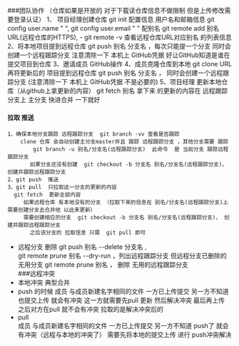 ###团队协作
     （仓库如果是开放的  对于下载读仓库信息不做限制  但是上传修改需要登录认证）
    1、 项目经理创建仓库
         git init 
         配置信息 用户名和邮箱信息  git config user.name " ", git config user.email " "
         配别名 git remote add 别名 URL(远程仓库的HTTPS),
              - git remote -v 查看远程仓库URL对应别名 的列表信息
    2、将本地项目提到远程仓库 
        git push 别名 分支名 ，每次只能提一个分支  同时会创建一个远程跟踪分支
                  注意清除一下 本机上 GitHub凭据  好让GitHub知道是谁在提交项目到仓库
    3、邀请成员  GitHub操作
    4、成员克隆仓库到本地
       git clone URL
       再将更新后的 项目提到远程仓库 
         git push 别名 分支名  ，  同时会创建一个远程跟踪分支
                  (注意清除一下 本机上 GitHub凭据 不是必要的)
    5、项目经理 更新本地仓库（从github上拿更新的内容）
        git fetch 别名 
           拿下来 的更新的内容在 远程跟踪分支上 
             主分支 快进合并 一下就好     
#### 拉取 推送
    1、确保本地分支跟踪 远程跟踪分支  git branch -vv 查看是否跟踪
        clone 仓库 会自动创建主分支master并且 跟踪 远程跟踪分支 ，其他分支需要 跟踪  
            git branch -u 别名/分支名(远程跟踪分支)  此命令  是 当前分支 跟踪远程跟踪分支         
           如果分支还没有创建  git checkout -b 分支名 别名/分支名(远程跟踪分支)， 创建并跟踪远程跟踪分支        
    2、git push  推送 
    3、git pull  只拉取这一分支的更新的内容
      git fetch  更新全部内容
         如果远程仓库 有本地没有的分支 （拉取下来的信息在 别名/分支名(远程跟踪分支)上  需要创建分支去合并他 以此来更新） 
         需要创建相应的分支  git checkout -b 分支名 别名/分支名(远程跟踪分支)， 创建并跟踪远程跟踪分支
           之后该分支的 拉取信息 只需  git pull 即可  
   - 远程分支 删除
        git push 别名 --delete 分支名 ,  
        git remote prune 别名 --dry-run ，列出远程跟踪分支 但远程分支已删除的无用分支
        git remote prune 别名  ， 删除 无用的远程跟踪分支       
###远程冲突    
   - 本地冲突 
        典型合并       
   - push 的时候 
         成员 与成员新建名字相同的文件  一方已上传提交  另一方不知道 也提交上传 就会有冲突 这一方就需要先pull 更新 然后解决冲突  最后再上传  
                                 之后对方在pull 就不会有冲突 拉取的是解决冲突后的      
   - pull                                 
        成员 与成员新建名字相同的文件  一方已上传提交  另一方不知道 push了 就会有冲突（远程与本地的冲突了） 需要先将本地的提交上传  进行 push冲突解决  
